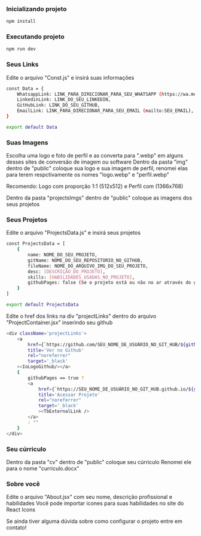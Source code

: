 ### Inicializando projeto

```bash
npm install
```

### Executando projeto

```bash
npm run dev
```

### Seus Links
Edite o arquivo "Const.js" e insirá suas informações

```bash
const Data = {
    WhatsappLink: LINK_PARA_DIRECIONAR_PARA_SEU_WHATSAPP (https://wa.me/SEU_NUMERO?text=Ol%C3%A1%2C+vi+seu+portf%C3%B3lio+),
    LinkedinLink: LINK_DO_SEU_LINKEDIN,
    GitHubLink: LINK_DO_SEU_GITHUB,
    EmailLink: LINK_PARA_DIRECIONAR_PARA_SEU_EMAIL (mailto:SEU_EMAIL),
}

export default Data
```

### Suas Imagens
Escolha uma logo e foto de perfil e as converta para ".webp" em alguns desses sites de conversão de imagem ou software
Dentro da pasta "img" dentro de "public" coloque sua logo e sua imagem de perfil, renomei elas para terem respctivamente os nomes "logo.webp" e "perfil.webp"

Recomendo: Logo com proporção 1:1 (512x512) e Perfil com (1366x768)

Dentro da pasta "projectsImgs" dentro de "public" coloque as imagens dos seus projetos

### Seus Projetos
Edite o arquivo "ProjectsData.js" e insirá seus projetos

```bash
const ProjectsData = [
    {   
        name: NOME_DO_SEU_PROJETO,
        gitName: NOME_DO_SEU_REPOSITORIO_NO_GITHUB,
        fileName: NOME_DO_ARQUIVO_IMG_DO_SEU_PROJETO,
        desc: [DESCRIÇÃO_DO_PROJETO],
        skills: [HABILIDADES_USADAS_NO_PROJETO],
        githubPages: false (Se o projeto está ou não no ar através do github pages)
    }
]

export default ProjectsData
```

Edite o href dos links na div "projectLinks" dentro do arquivo "ProjectContainer.jsx" inserindo seu github

```bash
<div className='projectLinks'>
    <a 
        href={`https://github.com/SEU_NOME_DE_USUÁRIO_NO_GIT_HUB/${gitName}`} 
        title='Ver no Github' 
        rel="noreferrer" 
        target='_black'
    ><IoLogoGithub/></a>
    {
        githubPages == true ?                 
        <a 
            href={`https://SEU_NOME_DE_USUÁRIO_NO_GIT_HUB.github.io/${gitName}/`} 
            title='Acessar Projeto' 
            rel="noreferrer" 
            target='_black'
            ><TbExternalLink />
        </a> 
        : ""
    }
</div>
```

### Seu cúrriculo
Dentro da pasta "cv" dentro de "public" coloque seu cúrriculo
Renomei ele para o nome "curriculo.docx"

### Sobre você
Edite o arquivo "About.jsx" com seu nome, descrição profissional e habilidades
Você pode importar icones para suas habilidades no site do React Icons

Se ainda tiver alguma dúvida sobre como configurar o projeto entre em contato!